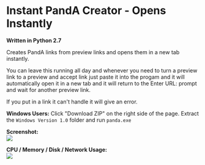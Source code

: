 # Instant PandA Creator - Opens Instantly

<strong>Written in Python 2.7</strong>

Creates PandA links from preview links and opens them in a new tab instantly.

You can leave this running all day and whenever you need to turn a preview link to a preview and accept link just paste it into the progam and it will automatically open it in a new tab and it will return to the Enter URL: prompt and wait for another preview link.

If you put in a link it can't handle it will give an error.

<strong>Windows Users:</strong> Click "Download ZIP" on the right side of the page. Extract the ```Windows Version 1.0``` folder and run ```panda.exe```

<strong>Screenshot:</strong><br>
<img src= "http://tinyurl.com/shotvbtest">


<strong>CPU / Memory / Disk / Network Usage:</strong><br>
<img src ="http://tinyurl.com/p68oehj">